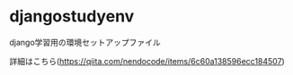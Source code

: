 # djangostudyenv
django学習用の環境セットアップファイル

詳細はこちら(https://qiita.com/nendocode/items/6c60a138596ecc184507)
